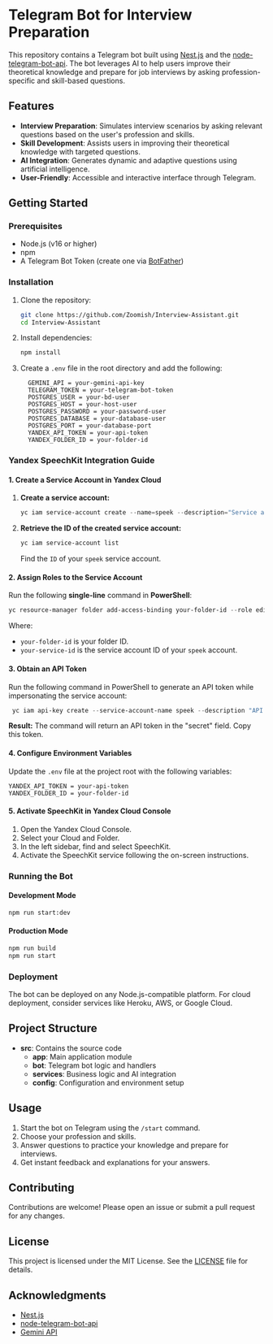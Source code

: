 # Telegram Bot for Interview Preparation

This repository contains a Telegram bot built using [Nest.js](https://nestjs.com/) and the [node-telegram-bot-api](https://github.com/yagop/node-telegram-bot-api). The bot leverages AI to help users improve their theoretical knowledge and prepare for job interviews by asking profession-specific and skill-based questions.

## Features

- **Interview Preparation**: Simulates interview scenarios by asking relevant questions based on the user's profession and skills.
- **Skill Development**: Assists users in improving their theoretical knowledge with targeted questions.
- **AI Integration**: Generates dynamic and adaptive questions using artificial intelligence.
- **User-Friendly**: Accessible and interactive interface through Telegram.

## Getting Started

### Prerequisites
- Node.js (v16 or higher)
- npm
- A Telegram Bot Token (create one via [BotFather](https://core.telegram.org/bots#botfather))

### Installation
1. Clone the repository:
   ```bash
   git clone https://github.com/Zoomish/Interview-Assistant.git
   cd Interview-Assistant
   ```
2. Install dependencies:
   ```bash
   npm install
   ```

3. Create a `.env` file in the root directory and add the following:
   ```env
     GEMINI_API = your-gemini-api-key
     TELEGRAM_TOKEN = your-telegram-bot-token
     POSTGRES_USER = your-bd-user
     POSTGRES_HOST = your-host-user
     POSTGRES_PASSWORD = your-password-user
     POSTGRES_DATABASE = your-database-user
     POSTGRES_PORT = your-database-port
     YANDEX_API_TOKEN = your-api-token
     YANDEX_FOLDER_ID = your-folder-id
   ```
   
### Yandex SpeechKit Integration Guide

#### 1. Create a Service Account in Yandex Cloud

1. **Create a service account:**
    ```powershell
    yc iam service-account create --name=speek --description="Service account for SpeechKit"
    ```

2. **Retrieve the ID of the created service account:**
    ```powershell
    yc iam service-account list
    ```
    Find the `ID` of your `speek` service account.

#### 2. Assign Roles to the Service Account

Run the following **single-line** command in **PowerShell**:

```powershell
yc resource-manager folder add-access-binding your-folder-id --role editor --subject serviceAccount:your-service-id
```

Where:
- `your-folder-id` is your folder ID.
- `your-service-id` is the service account ID of your `speek` account.

#### 3. Obtain an API Token

Run the following command in PowerShell to generate an API token while impersonating the service account:

```powershell
 yc iam api-key create --service-account-name speek --description "API key for SpeechKit"
```

**Result:** The command will return an API token in the "secret" field. Copy this token.

#### 4. Configure Environment Variables

Update the `.env` file at the project root with the following variables:

```env
YANDEX_API_TOKEN = your-api-token
YANDEX_FOLDER_ID = your-folder-id
```

#### 5. Activate SpeechKit in Yandex Cloud Console

1. Open the Yandex Cloud Console.
2. Select your Cloud and Folder.
3. In the left sidebar, find and select SpeechKit.
4. Activate the SpeechKit service following the on-screen instructions.

### Running the Bot

#### Development Mode
```bash
npm run start:dev
```

#### Production Mode
```bash
npm run build
npm run start
```

### Deployment
The bot can be deployed on any Node.js-compatible platform. For cloud deployment, consider services like Heroku, AWS, or Google Cloud.

## Project Structure

- **src**: Contains the source code
  - **app**: Main application module
  - **bot**: Telegram bot logic and handlers
  - **services**: Business logic and AI integration
  - **config**: Configuration and environment setup

## Usage
1. Start the bot on Telegram using the `/start` command.
2. Choose your profession and skills.
3. Answer questions to practice your knowledge and prepare for interviews.
4. Get instant feedback and explanations for your answers.

## Contributing
Contributions are welcome! Please open an issue or submit a pull request for any changes.

## License
This project is licensed under the MIT License. See the [LICENSE](LICENSE) file for details.

## Acknowledgments
- [Nest.js](https://nestjs.com/)
- [node-telegram-bot-api](https://github.com/yagop/node-telegram-bot-api)
- [Gemini API](https://ai.google.dev/gemini-api/docs)

